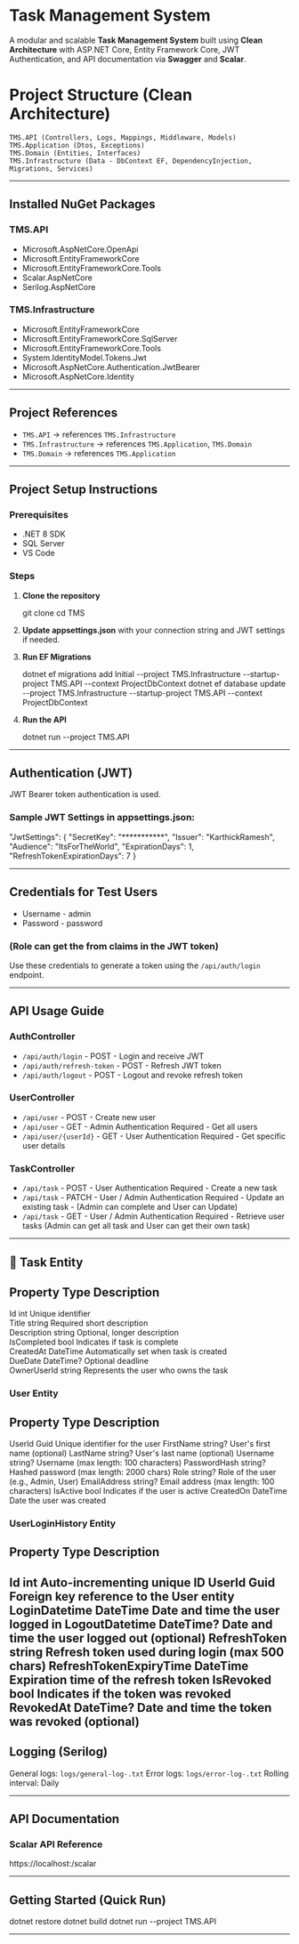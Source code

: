 
# Task Management System

A modular and scalable **Task Management System** built using **Clean Architecture** with ASP.NET Core, Entity Framework Core, JWT Authentication, and API documentation via **Swagger** and **Scalar**.


# Project Structure (Clean Architecture)
    TMS.API (Controllers, Logs, Mappings, Middleware, Models)
    TMS.Application (Dtos, Exceptions)
    TMS.Domain (Entities, Interfaces)
    TMS.Infrastructure (Data - DbContext EF, DependencyInjection, Migrations, Services)

---

## Installed NuGet Packages

### TMS.API

- Microsoft.AspNetCore.OpenApi
- Microsoft.EntityFrameworkCore
- Microsoft.EntityFrameworkCore.Tools
- Scalar.AspNetCore
- Serilog.AspNetCore

### TMS.Infrastructure

- Microsoft.EntityFrameworkCore
- Microsoft.EntityFrameworkCore.SqlServer
- Microsoft.EntityFrameworkCore.Tools
- System.IdentityModel.Tokens.Jwt
- Microsoft.AspNetCore.Authentication.JwtBearer
- Microsoft.AspNetCore.Identity

---

## Project References

- `TMS.API` → references `TMS.Infrastructure`
- `TMS.Infrastructure` → references `TMS.Application`, `TMS.Domain`
- `TMS.Domain` → references `TMS.Application`

---

## Project Setup Instructions

### Prerequisites

- .NET 8 SDK
- SQL Server
- VS Code

### Steps

1. **Clone the repository**
   
   git clone <repo-url>
   cd TMS
   

2. **Update appsettings.json** with your connection string and JWT settings if needed.

3. **Run EF Migrations**
   
   dotnet ef migrations add Initial --project TMS.Infrastructure --startup-project TMS.API --context ProjectDbContext
   dotnet ef database update --project TMS.Infrastructure --startup-project TMS.API --context ProjectDbContext
   

4. **Run the API**
   
   dotnet run --project TMS.API
   

---

## Authentication (JWT)

JWT Bearer token authentication is used.

### Sample JWT Settings in appsettings.json:

"JwtSettings": {
  "SecretKey": "***********",
  "Issuer": "KarthickRamesh",
  "Audience": "ItsForTheWorld",
  "ExpirationDays": 1,
  "RefreshTokenExpirationDays": 7
}

---

## Credentials for Test Users

- Username - admin
- Password - password 

### (Role can get the from claims in the JWT token)

Use these credentials to generate a token using the `/api/auth/login` endpoint.

---

## API Usage Guide

### AuthController


- `/api/auth/login` - POST - Login and receive JWT         
- `/api/auth/refresh-token` - POST - Refresh JWT token  
- `/api/auth/logout` - POST - Logout and revoke refresh token

### UserController

- `/api/user` - POST - Create new user
- `/api/user` - GET - Admin Authentication Required - Get all users 
- `/api/user/{userId}` - GET - User Authentication Required - Get specific user details

### TaskController

- `/api/task`  - POST - User Authentication Required - Create a new task
- `/api/task`  - PATCH - User / Admin Authentication Required - Update an existing task - (Admin can complete and User can Update)
- `/api/task`  - GET - User / Admin Authentication Required - Retrieve user tasks (Admin can get all task and User can get their own task)

---

## 🧾 Task Entity

Property       Type         Description               
----------------------------------------------------------------              
Id             int          Unique identifier                       
Title          string       Required short description              
Description    string       Optional, longer description            
IsCompleted    bool         Indicates if task is complete           
CreatedAt      DateTime     Automatically set when task is created  
DueDate        DateTime?    Optional deadline                       
OwnerUserId    string       Represents the user who owns the task   

### User Entity
Property	    Type	    Description
---------------------------------------------------------------------
UserId	        Guid	    Unique identifier for the user
FirstName	    string?	    User's first name (optional)
LastName	    string?	    User's last name (optional)
Username	    string?	    Username (max length: 100 characters)
PasswordHash	string?	    Hashed password (max length: 2000 chars)
Role	        string?	    Role of the user (e.g., Admin, User)
EmailAddress	string?	    Email address (max length: 100 characters)
IsActive	    bool	    Indicates if the user is active
CreatedOn	    DateTime	Date the user was created

### UserLoginHistory Entity
Property	Type	Description
----------------------------------------------------------------------
Id	                    int	        Auto-incrementing unique ID
UserId	                Guid	    Foreign key reference to the User entity
LoginDatetime	        DateTime	Date and time the user logged in
LogoutDatetime	        DateTime?	Date and time the user logged out (optional)
RefreshToken	        string	    Refresh token used during login (max 500 chars)
RefreshTokenExpiryTime	DateTime	Expiration time of the refresh token
IsRevoked	            bool	    Indicates if the token was revoked
RevokedAt	            DateTime?	Date and time the token was revoked (optional)
---

## Logging (Serilog)

General logs: `logs/general-log-.txt`
Error logs: `logs/error-log-.txt`
Rolling interval: Daily

---

## API Documentation

### Scalar API Reference
https://localhost:<port>/scalar


---

## Getting Started (Quick Run)

dotnet restore
dotnet build
dotnet run --project TMS.API

---






